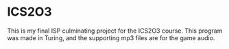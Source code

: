 # ICS2O3

This is my final ISP culminating project for the ICS2O3 course.
This program was made in Turing, and the supporting mp3 files are for the game audio.
